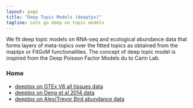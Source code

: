 ```yaml
---
layout: page
title: "Deep Topic Models (deeptpx)"
tagline: Lets go deep on topic models
---
```


We fit deep topic models on RNA-seq and ecological abundance data that forms layers of meta-topics over the fitted topics as obtained from the maptpx or FitGoM functionalities. The concept of deep topic model is inspired from the Deep Poisson Factor Models du to Carin Lab.


### Home
  * [deeptpx on GTEx V6 all tissues data](project/src/gtex_v6_metatopics.html)
  * [deeptpx on Deng et al 2014 data](project/src/deng_metatopics.html)
  * [deeptpx on Alex/Trevor Bird abundance data](project/src/alex_metatopics.html)